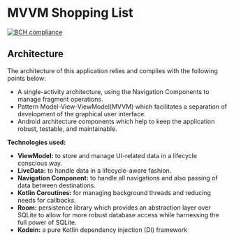 # MVVM Shopping List
[![BCH compliance](https://bettercodehub.com/edge/badge/beyzanurakkuzu/ShoppingList?branch=main)](https://bettercodehub.com/)

**Architecture**
--
The architecture of this application relies and complies with the following points below:

- A single-activity architecture, using the Navigation Components to manage fragment operations.
- Pattern Model-View-ViewModel(MVVM) which facilitates a separation of development of the graphical user interface.
- Android architecture components which help to keep the application robust, testable, and maintainable.

**Technologies used:**

- **ViewModel:** to store and manage UI-related data in a lifecycle conscious way.
- **LiveData:** to handle data in a lifecycle-aware fashion.
- **Navigation Component:** to handle all navigations and also passing of data between destinations.
- **Kotlin Coroutines:** for managing background threads and reducing needs for callbacks.
- **Room:** persistence library which provides an abstraction layer over SQLite to allow for more robust database access while harnessing the full power of SQLite.
- **Kodein:** a pure Kotlin dependency injection (DI) framework
